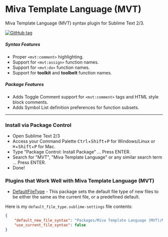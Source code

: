 # Miva Template Language (MVT)
Miva Template Language (MVT) syntax plugin for Sublime Text 2/3.

[![GitHub tag](https://img.shields.io/github/tag/strongloop/express.svg)]()

##### Syntax Features
* Proper `<mvt:comment>` highlighting.
* Support for `<mvt:assign>` function names.
* Support for `<mvt:do>` function names.
* Support for __toolkit__ and __toolbelt__ function names.

##### Package Features
* Adds Toggle Comment support for `<mvt:comment>` tags and HTML style block comments.
* Adds Symbol List definition preferences for function subsets.

---

### Install via Package Control
* Open Sublime Text 2/3
* Access your Command Palette <kbd>Ctrl</kbd>+<kbd>Shift</kbd>+<kbd>P</kbd> for Windows/Linux or <kbd>⌘</kbd>+<kbd>Shift</kbd>+<kbd>P</kbd> for Mac.
* Type "Package Control: Install Package" ... Press ENTER.
* Search for "MVT", "Miva Template Language" or any similar search term ... Press ENTER.
* Done!

### Plugins that Work Well with Miva Template Language (MVT)
* [DefaultFileType](https://github.com/spadgos/sublime-DefaultFileType) - This package sets the default file type of new files to be either the same as the current file, or a predefined default.

Here is my `default_file_type.sublime-settings` file contents:
```json
{
	"default_new_file_syntax": "Packages/Miva Template Language (MVT)/MVT.tmLanguage",
	"use_current_file_syntax": false
}
```
